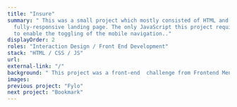 ```yaml
---
title: "Insure"
summary: " This was a small project which mostly consisted of HTML and CSS. I built a
  fully-responsive landing page. The only JavaScript this project required was
  to enable the toggling of the mobile navigation.."
displayOrder: 2
roles: "Interaction Design / Front End Development"
stack: "HTML / CSS / JS"
url:
external-link: "/"
background: " This project was a front-end  challenge from Frontend Mentor. It’s a platform that enables you to practice building websites to a design and project brief. Each challenge includes mobile and desktop designs to show how the website should look at different screen sizes. Creating these projects has helped me refine my workflow and solve real-world coding problems. I’ve learned something new with each project, helping me to improve and adapt my style."
images:
previous project: "Fylo"
next project: "Bookmark"
---
```

